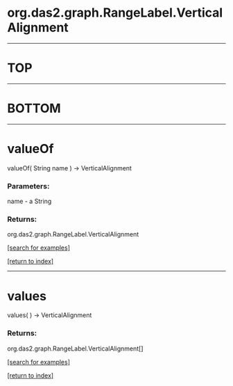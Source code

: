 # org.das2.graph.RangeLabel.VerticalAlignment



***
<a name="TOP"></a>
# TOP



***
<a name="BOTTOM"></a>
# BOTTOM



***
<a name="valueOf"></a>
# valueOf
valueOf( String name ) &rarr; VerticalAlignment



### Parameters:
name - a String

### Returns:
org.das2.graph.RangeLabel.VerticalAlignment


<a href="https://github.com/autoplot/dev/search?q=valueOf&unscoped_q=valueOf">[search for examples]</a>

<a href="https://github.com/autoplot/documentation/blob/master/javadoc/index-all.md">[return to index]</a>

***
<a name="values"></a>
# values
values(  ) &rarr; VerticalAlignment



### Returns:
org.das2.graph.RangeLabel.VerticalAlignment[]


<a href="https://github.com/autoplot/dev/search?q=values&unscoped_q=values">[search for examples]</a>

<a href="https://github.com/autoplot/documentation/blob/master/javadoc/index-all.md">[return to index]</a>

